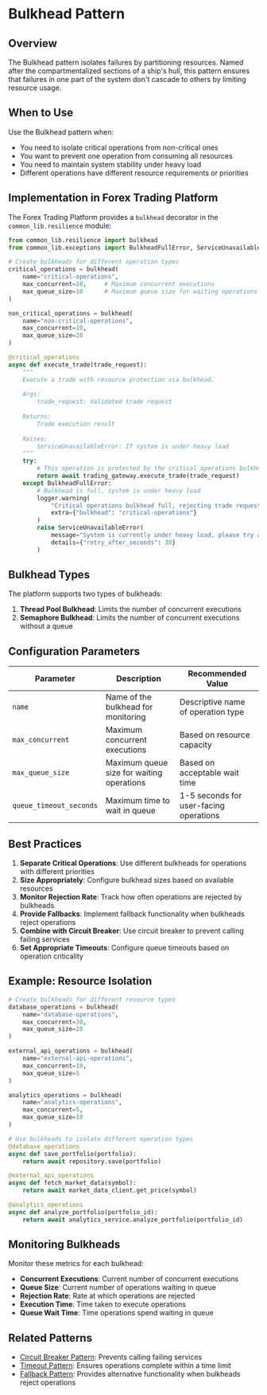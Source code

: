 # Bulkhead Pattern

## Overview

The Bulkhead pattern isolates failures by partitioning resources. Named after the compartmentalized sections of a ship's hull, this pattern ensures that failures in one part of the system don't cascade to others by limiting resource usage.

## When to Use

Use the Bulkhead pattern when:

- You need to isolate critical operations from non-critical ones
- You want to prevent one operation from consuming all resources
- You need to maintain system stability under heavy load
- Different operations have different resource requirements or priorities

## Implementation in Forex Trading Platform

The Forex Trading Platform provides a `bulkhead` decorator in the `common_lib.resilience` module:

```python
from common_lib.resilience import bulkhead
from common_lib.exceptions import BulkheadFullError, ServiceUnavailableError

# Create bulkheads for different operation types
critical_operations = bulkhead(
    name="critical-operations",
    max_concurrent=20,     # Maximum concurrent executions
    max_queue_size=10      # Maximum queue size for waiting operations
)

non_critical_operations = bulkhead(
    name="non-critical-operations",
    max_concurrent=10,
    max_queue_size=20
)

@critical_operations
async def execute_trade(trade_request):
    """
    Execute a trade with resource protection via bulkhead.
    
    Args:
        trade_request: Validated trade request
        
    Returns:
        Trade execution result
        
    Raises:
        ServiceUnavailableError: If system is under heavy load
    """
    try:
        # This operation is protected by the critical_operations bulkhead
        return await trading_gateway.execute_trade(trade_request)
    except BulkheadFullError:
        # Bulkhead is full, system is under heavy load
        logger.warning(
            "Critical operations bulkhead full, rejecting trade request",
            extra={"bulkhead": "critical-operations"}
        )
        raise ServiceUnavailableError(
            message="System is currently under heavy load, please try again later",
            details={"retry_after_seconds": 30}
        )
```

## Bulkhead Types

The platform supports two types of bulkheads:

1. **Thread Pool Bulkhead**: Limits the number of concurrent executions
2. **Semaphore Bulkhead**: Limits the number of concurrent executions without a queue

## Configuration Parameters

| Parameter | Description | Recommended Value |
|-----------|-------------|------------------|
| `name` | Name of the bulkhead for monitoring | Descriptive name of operation type |
| `max_concurrent` | Maximum concurrent executions | Based on resource capacity |
| `max_queue_size` | Maximum queue size for waiting operations | Based on acceptable wait time |
| `queue_timeout_seconds` | Maximum time to wait in queue | 1-5 seconds for user-facing operations |

## Best Practices

1. **Separate Critical Operations**: Use different bulkheads for operations with different priorities
2. **Size Appropriately**: Configure bulkhead sizes based on available resources
3. **Monitor Rejection Rate**: Track how often operations are rejected by bulkheads
4. **Provide Fallbacks**: Implement fallback functionality when bulkheads reject operations
5. **Combine with Circuit Breaker**: Use circuit breaker to prevent calling failing services
6. **Set Appropriate Timeouts**: Configure queue timeouts based on operation criticality

## Example: Resource Isolation

```python
# Create bulkheads for different resource types
database_operations = bulkhead(
    name="database-operations",
    max_concurrent=30,
    max_queue_size=20
)

external_api_operations = bulkhead(
    name="external-api-operations",
    max_concurrent=10,
    max_queue_size=5
)

analytics_operations = bulkhead(
    name="analytics-operations",
    max_concurrent=5,
    max_queue_size=10
)

# Use bulkheads to isolate different operation types
@database_operations
async def save_portfolio(portfolio):
    return await repository.save(portfolio)

@external_api_operations
async def fetch_market_data(symbol):
    return await market_data_client.get_price(symbol)

@analytics_operations
async def analyze_portfolio(portfolio_id):
    return await analytics_service.analyze_portfolio(portfolio_id)
```

## Monitoring Bulkheads

Monitor these metrics for each bulkhead:

- **Concurrent Executions**: Current number of concurrent executions
- **Queue Size**: Current number of operations waiting in queue
- **Rejection Rate**: Rate at which operations are rejected
- **Execution Time**: Time taken to execute operations
- **Queue Wait Time**: Time operations spend waiting in queue

## Related Patterns

- [Circuit Breaker Pattern](circuit_breaker.md): Prevents calling failing services
- [Timeout Pattern](timeout.md): Ensures operations complete within a time limit
- [Fallback Pattern](fallback.md): Provides alternative functionality when bulkheads reject operations
